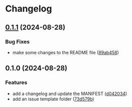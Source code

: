 # Changelog

## [0.1.1](https://github.com/codescan-ai/codescan/compare/v0.1.0...v0.1.1) (2024-08-28)


### Bug Fixes

* make some changes to the README file ([89ab458](https://github.com/codescan-ai/codescan/commit/89ab45890e7954e7ea339283907877fb148877b1))

## 0.1.0 (2024-08-28)


### Features

* add a changelog and update the MANIFEST ([d042034](https://github.com/codescan-ai/codescan/commit/d042034f1b22b808f97318599d90c7a57e8d05ed))
* add an issue template folder ([73d579b](https://github.com/codescan-ai/codescan/commit/73d579b490f16faac726f655ca7a6dce32a9c7be))

